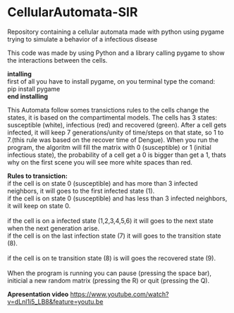 # CellularAutomata-SIR
Repository containing a cellular automata made with python using pygame trying to simulate a behavior of a infectious disease

This code was made by using Python and a library calling pygame to show the interactions between the cells.

**intalling** <br />
first of all you have to install pygame, on you terminal type the comand: <br />
pip install pygame <br />
**end installing**

This Automata follow somes transictions rules to the cells change the states, it is based on the compartimental models.
The cells has 3 states: susceptible (white), infectious (red) and recovered (green).
After a cell gets infected, it will keep 7 generations/unity of time/steps on that state, so 1 to 7.(this rule was based on the recover 
time of Dengue). When you run the program, the algoritm will fill the matrix with 0 (susceptible) or 1 (initial infectious state), the probability of a cell get a 0 is bigger than get a 1, thats why on the first scene you will see more white spaces than red.


**Rules to transiction:** <br />
if the cell is on state 0 (susceptible) and has more than 3 infected neighbors, it will goes to the first infected state (1). <br />
if the cell is on state 0 (susceptible) and has less than 3 infected neighbors, it will keep on state 0. <br />
<br />
if the cell is on a infected state (1,2,3,4,5,6) it will goes to the next state when the next generation arise. <br />
if the cell is on the last infection state (7) it will goes to the transition state (8). <br />
<br />
if the cell is on te transition state (8) is will goes the recovered state (9).<br />
<br />
When the program is running you can pause (pressing the space bar), initicial a new random matrix (pressing the R) or quit (pressing the Q).
<br />

**Apresentation video**
https://www.youtube.com/watch?v=dLnl1i5_LB8&feature=youtu.be
